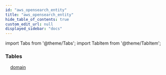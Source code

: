 ```yaml
---
id: "aws_opensearch_entity"
title: "aws_opensearch_entity"
hide_table_of_contents: true
custom_edit_url: null
displayed_sidebar: "docs"
---
```


import Tabs from '@theme/Tabs';
import TabItem from '@theme/TabItem';

<Tabs queryString="view">
  <TabItem value="components" label="Components" default>

### Tables

    [domain](../../aws/tables/aws_opensearch_entity_domain.Domain)

</TabItem>
  <TabItem value="code-examples" label="Code examples">

</TabItem>
</Tabs>
